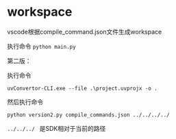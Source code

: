 # workspace
vscode根据compile_command.json文件生成workspace

执行命令
`python main.py `



第二版：

执行命令

`uvConvertor-CLI.exe --file .\project.uvprojx -o .`

然后执行命令

`python version2.py compile_commands.json ../../../../ `



 `../../../ ` 是SDK相对于当前的路径